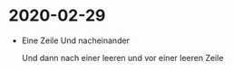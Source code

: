 # 2020-02-29

* Eine Zeile
  Und nacheinander
  
  Und dann nach einer leeren und vor einer leeren Zeile
  